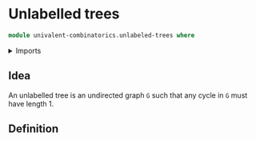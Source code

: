 # Unlabelled trees

```agda
module univalent-combinatorics.unlabeled-trees where
```

<details><summary>Imports</summary>

```agda

```

</details>

## Idea

An unlabelled tree is an undirected graph `G` such that any cycle in `G` must
have length 1.

## Definition

```agda

```
